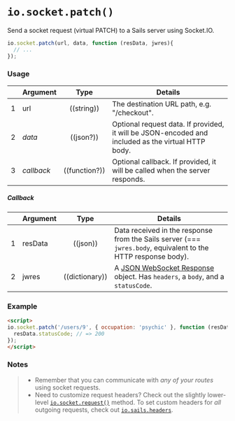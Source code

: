 # `io.socket.patch()`

Send a socket request (virtual PATCH) to a Sails server using Socket.IO.

```js
io.socket.patch(url, data, function (resData, jwres){
  // ...
});
```


### Usage


|   | Argument   | Type         | Details |
|---|------------|:------------:|---------|
| 1 | url        | ((string))   | The destination URL path, e.g. "/checkout".
| 2 | _data_     | ((json?))    | Optional request data. If provided, it will be JSON-encoded and included as the virtual HTTP body.
| 3 | _callback_ | ((function?)) | Optional callback. If provided, it will be called when the server responds.

##### Callback

|   | Argument  | Type         | Details |
|---|-----------|:------------:|---------|
| 1 | resData   | ((json))     | Data received in the response from the Sails server (=== `jwres.body`, equivalent to the HTTP response body).
| 2 | jwres     | ((dictionary))| A [JSON WebSocket Response](https://github.com/balderdashy/sails/blob/master/sails-docs/PAGE_NEEDED.md) object.  Has `headers`, a `body`, and a `statusCode`.


### Example

```html
<script>
io.socket.patch('/users/9', { occupation: 'psychic' }, function (resData, jwr) {
  resData.statusCode; // => 200
});
</script>
```


### Notes
> + Remember that you can communicate with _any of your routes_ using socket requests.
> + Need to customize request headers?  Check out the slightly lower-level [`io.socket.request()`](https://sailsjs.com/documentation/reference/web-sockets/socket-client/io-socket-request) method. To set custom headers for _all_ outgoing requests, check out [`io.sails.headers`](https://sailsjs.com/documentation/reference/web-sockets/socket-client/io-sails).



<docmeta name="displayName" value="io.socket.patch()">
<docmeta name="pageType" value="method">
